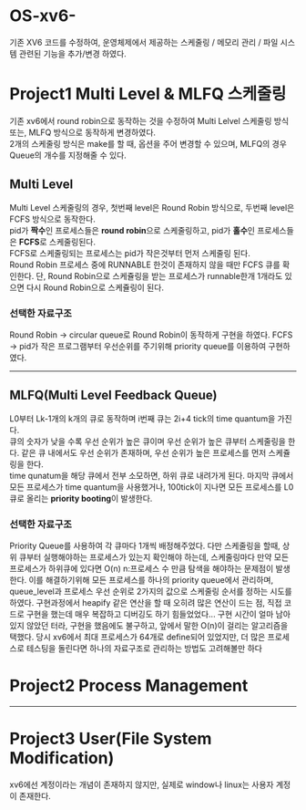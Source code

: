 # OS-xv6-
기존 XV6 코드를 수정하여, 운영체제에서 제공하는 스케줄링 / 메모리 관리 / 파일 시스템 관련된 기능을 추가/변경 하였다.

# Project1 Multi Level & MLFQ 스케줄링 
기존 xv6에서 round robin으로 동작하는 것을 수정하여 Multi Lelvel 스케줄링 방식 또는, MLFQ 방식으로 동작하게 변경하였다.   
2개의 스케줄링 방식은 make를 할 때, 옵션을 주어 변경할 수 있으며, MLFQ의 경우 Queue의 개수를 지정해줄 수 있다.
## Multi Level
Multi Level 스케줄링의 경우, 첫번째 level은 Round Robin 방식으로, 두번째 level은 FCFS 방식으로 동작한다.  
pid가 **짝수**인 프로세스들은 **round robin**으로 스케줄링하고, pid가 **홀수**인 프로세스들은 **FCFS**로 스케줄링된다.  
FCFS로 스케줄링되는 프로세스는 pid가 작은것부터 먼저 스케줄링 된다.   
Round Robin 프로세스 중에 RUNNABLE 한것이 존재하지 않을 때만 FCFS 큐를 확인한다. 단, Round Robin으로 스케쥴링을 받는 프로세스가 runnable한개 1개라도 있으면 다시 Round Robin으로 스케쥴링이 된다. 
### 선택한 자료구조  

Round Robin -> circular queue로 Round Robin이 동작하게 구현을 하였다. 
FCFS -> pid가 작은 프로그램부터 우선순위를 주기위해 priority queue를 이용하여 구현하였다.  

---

## MLFQ(Multi Level Feedback Queue)     

L0부터 Lk-1개의 k개의 큐로 동작하며 i번째 큐는  2i+4 tick의 time quantum을 가진다.  
큐의 숫자가 낮을 수록 우선 순위가 높은 큐이며 우선 순위가 높은 큐부터 스케줄링을 한다.
같은 큐 내에서도 우선 순위가 존재하며, 우선 순위가 높은 프로세스를 먼저 스케쥴링을 한다.   
time qunatum을 해당 큐에서 전부 소모하면, 하위 큐로 내려가게 된다. 
마지막 큐에서 모든 프로세스가 time quantum을 사용했거나, 100tick이 지나면 모든 프로세스를 L0 큐로 올리는 **priority booting**이 발생한다.

### 선택한 자료구조
Priority Queue를 사용하여 각 큐마다 1개씩 배정해주었다. 다만 스케줄링을 할때, 상위 큐부터 실행해야하는 프로세스가 있는지 확인해야 하는데, 스케줄링마다 만약 모든 프로세스가 하위큐에 있다면  O(n) n:프로세스 수 만큼 탐색을 해야하는 문제점이 발생한다. 이를 해결하기위해 모든 프로세스를 하나의 priority queue에서 관리하며, queue_level과 프로세스 우선 순위로 2가지의 값으로 스케줄링 순서를 정하는 시도를 하였다. 
구현과정에서 heapify 같은 연산을 할 때 오히려 많은 연산이 드는 점, 직접 코드로 구현을 했는데 매우 복잡하고 디버깅도 하기 힘들었었다... 구현 시간이 얼마 남아있지 않았던 터라, 구현을 했음에도 불구하고, 앞에서 말한 O(n)이 걸리는 알고리즘을 택했다. 당시 xv6에서 최대 프로세스가 64개로 define되어 있었지만, 더 많은 프로세스로 테스팅을 돌린다면 하나의 자료구조로 관리하는  방법도 고려해볼만 하다  

# Project2 Process Management

---
# Project3 User(File System Modification)
xv6에선 계정이라는 개념이 존재하지 않지만, 실제로 window나 linux는 사용자 계정이 존재한다. 
